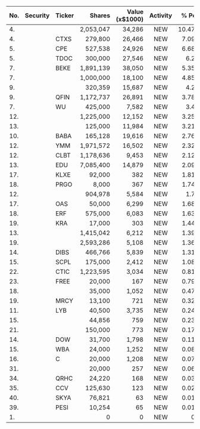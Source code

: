 No. | Security | Ticker | Shares | Value (x$1000) | Activity | % Port
|--- | --- | --- | ---:| ---:|:---:| ---:|
 4.|||2,053,047|34,286|NEW|10.47%|rel="bookmark"></a>
4.||CTXS</a>|279,800|26,466|NEW|7.09%|<a href=rel="bookmark"></a>
5.||CPE</a>|527,538|24,926|NEW|6.68%|<a href=rel="bookmark"></a>
5.||TDOC</a>|300,000|27,546|NEW|6.2%|<a href=rel="bookmark"></a>
7.||BEKE</a>|1,891,139|38,050|NEW|5.35%|<a href=rel="bookmark"></a>
7.|||1,000,000|18,100|NEW|4.85%|rel="bookmark"></a>
9.|||320,359|15,687|NEW|4.2%|rel="bookmark"></a>
9.||QFIN</a>|1,172,737|26,891|NEW|3.78%|<a href=rel="bookmark"></a>
7.||WU</a>|425,000|7,582|NEW|3.4%|<a href=rel="bookmark"></a>
12.|||1,225,000|12,152|NEW|3.25%|rel="bookmark"></a>
13.|||125,000|11,984|NEW|3.21%|rel="bookmark"></a>
10.||BABA</a>|165,128|19,616|NEW|2.76%|<a href=rel="bookmark"></a>
12.||YMM</a>|1,971,572|16,502|NEW|2.32%|<a href=rel="bookmark"></a>
12.||CLBT</a>|1,178,636|9,453|NEW|2.12%|<a href=rel="bookmark"></a>
13.||EDU</a>|7,085,400|14,879|NEW|2.09%|<a href=rel="bookmark"></a>
17.||KLXE</a>|92,000|382|NEW|1.81%|<a href=rel="bookmark"></a>
18.||PRGO</a>|8,000|367|NEW|1.74%|<a href=rel="bookmark"></a>
12.|||904,978|5,584|NEW|1.7%|rel="bookmark"></a>
17.||OAS</a>|50,000|6,299|NEW|1.68%|<a href=rel="bookmark"></a>
18.||ERF</a>|575,000|6,083|NEW|1.63%|<a href=rel="bookmark"></a>
19.||KRA</a>|17,000|303|NEW|1.44%|<a href=rel="bookmark"></a>
13.|||1,415,042|6,212|NEW|1.39%|rel="bookmark"></a>
19.|||2,593,286|5,108|NEW|1.36%|rel="bookmark"></a>
14.||DIBS</a>|466,766|5,839|NEW|1.31%|<a href=rel="bookmark"></a>
15.||SCPL</a>|175,000|2,412|NEW|1.08%|<a href=rel="bookmark"></a>
22.||CTIC</a>|1,223,595|3,034|NEW|0.81%|<a href=rel="bookmark"></a>
23.||FREE</a>|20,000|167|NEW|0.79%|<a href=rel="bookmark"></a>
18.|||35,000|1,052|NEW|0.47%|rel="bookmark"></a>
19.||MRCY</a>|13,100|721|NEW|0.32%|<a href=rel="bookmark"></a>
11.||LYB</a>|40,500|3,735|NEW|0.24%|<a href=rel="bookmark"></a>
15.|||44,856|759|NEW|0.23%|rel="bookmark"></a>
21.|||150,000|773|NEW|0.17%|rel="bookmark"></a>
14.||DOW</a>|31,700|1,798|NEW|0.11%|<a href=rel="bookmark"></a>
15.||WBA</a>|24,000|1,252|NEW|0.08%|<a href=rel="bookmark"></a>
16.||C</a>|20,000|1,208|NEW|0.07%|<a href=rel="bookmark"></a>
31.|||20,000|257|NEW|0.06%|rel="bookmark"></a>
34.||QRHC</a>|24,220|168|NEW|0.03%|<a href=rel="bookmark"></a>
35.||CCV</a>|125,630|123|NEW|0.02%|<a href=rel="bookmark"></a>
40.||SKYA</a>|76,821|63|NEW|0.01%|<a href=rel="bookmark"></a>
39.||PESI</a>|10,254|65|NEW|0.01%|<a href=rel="bookmark"></a>
1.|||0|0|NEW|0%|rel="bookmark"></a>
